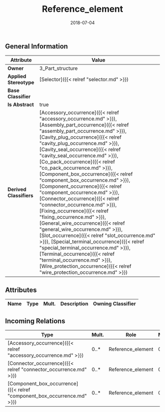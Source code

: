 ﻿---
title: Reference_element
toc: false
type: specs
date: "2018-07-04"
draft: false
specification: KBL
version: 2.5
documentType: "Recommendation"
elementType: Class
classes:
  - Reference_element
menu_name: kbl-2.5
---


## General Information

| Attribute               | Value |
|-------------------------|-------|
| **Owner**               | 3_Part_structure |
| **Applied Stereotype**  | [Selector]({{< relref "selector.md" >}})<br/>  |
| **Base Classifier**     |   |
| **Is Abstract**         | true |
| **Derived Classifiers** | [Accessory_occurrence]({{< relref "accessory_occurrence.md" >}}), [Assembly_part_occurrence]({{< relref "assembly_part_occurrence.md" >}}), [Cavity_plug_occurrence]({{< relref "cavity_plug_occurrence.md" >}}), [Cavity_seal_occurrence]({{< relref "cavity_seal_occurrence.md" >}}), [Co_pack_occurrence]({{< relref "co_pack_occurrence.md" >}}), [Component_box_occurrence]({{< relref "component_box_occurrence.md" >}}), [Component_occurrence]({{< relref "component_occurrence.md" >}}), [Connector_occurrence]({{< relref "connector_occurrence.md" >}}), [Fixing_occurrence]({{< relref "fixing_occurrence.md" >}}), [General_wire_occurrence]({{< relref "general_wire_occurrence.md" >}}), [Slot_occurrence]({{< relref "slot_occurrence.md" >}}), [Special_terminal_occurrence]({{< relref "special_terminal_occurrence.md" >}}), [Terminal_occurrence]({{< relref "terminal_occurrence.md" >}}), [Wire_protection_occurrence]({{< relref "wire_protection_occurrence.md" >}}) |

## Attributes
|  Name  |  Type  |  Mult.  |  Description  |  Owning Classifier  |
|--------|--------|---------|---------------|--------------|

##  Incoming Relations
|    Type  |   Mult.  |   Role    |   Mult.   |   Description  |
|----------|----------|-----------|-----------|----------------|
| [Accessory_occurrence]({{< relref "accessory_occurrence.md" >}}) | 0..* | Reference_element | 0..* |  |
| [Connector_occurrence]({{< relref "connector_occurrence.md" >}}) | 0..* | Reference_element | 0..* |  |
| [Component_box_occurrence]({{< relref "component_box_occurrence.md" >}}) | 0..* | Reference_element | 0..* |  |
